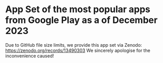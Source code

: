 # App Set of the most popular apps from Google Play as a of December 2023

Due to GitHub file size limits, we provide this app set via Zenodo: https://zenodo.org/records/13490303
We sincerely apologise for the inconvenience caused!
